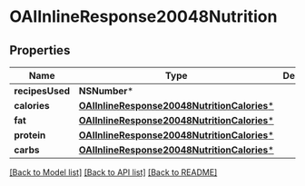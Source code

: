 # OAIInlineResponse20048Nutrition

## Properties
Name | Type | Description | Notes
------------ | ------------- | ------------- | -------------
**recipesUsed** | **NSNumber*** |  | 
**calories** | [**OAIInlineResponse20048NutritionCalories***](OAIInlineResponse20048NutritionCalories.md) |  | 
**fat** | [**OAIInlineResponse20048NutritionCalories***](OAIInlineResponse20048NutritionCalories.md) |  | 
**protein** | [**OAIInlineResponse20048NutritionCalories***](OAIInlineResponse20048NutritionCalories.md) |  | 
**carbs** | [**OAIInlineResponse20048NutritionCalories***](OAIInlineResponse20048NutritionCalories.md) |  | 

[[Back to Model list]](../README.md#documentation-for-models) [[Back to API list]](../README.md#documentation-for-api-endpoints) [[Back to README]](../README.md)


